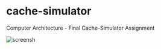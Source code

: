 # cache-simulator

Computer Architecture - Final Cache-Simulator Assignment

![screensh](https://camo.githubusercontent.com/08b40541bb7affad34943fab21e7c1e32fa88c99930c775b7db2dbb9e92d0047/68747470733a2f2f696d672e736869656c64732e696f2f62616467652f4c6963656e63652d4d49542d626c75652e737667)
